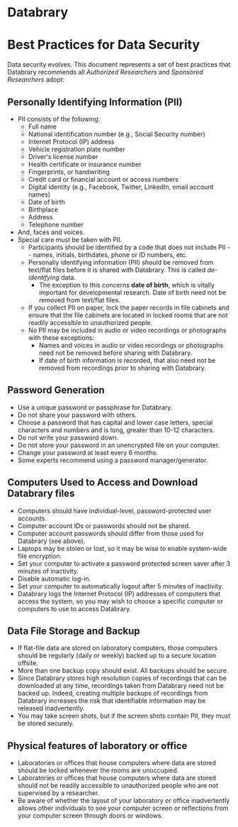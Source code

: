# Databrary
# Best Practices for Data Security

Data security evolves. This document represents a set of best practices that Databrary recommends all *Authorized Researchers* and *Sponsored Researchers* adopt:

## Personally Identifying Information (PII)

- PII consists of the following:
	- Full name
	- National identification number (e.g., Social Security number)
	- Internet Protocol (IP) address
	- Vehicle registration plate number
	- Driver's license number
	- Health certificate or insurance number
	- Fingerprints, or handwriting
	- Credit card or financial account or access numbers
	- Digital identity (e.g., Facebook, Twitter, LinkedIn, email account names)
	- Date of birth
	- Birthplace
	- Address
	- Telephone number
- And, faces and voices.
- Special care must be taken with PII.
	- Participants should be identified by a code that does not include PII -- names, initials, birthdates, phone or ID numbers, etc.
	- Personally identifying information (PII) should be removed from text/flat files before it is shared with Databrary. This is called *de-identifying* data.
		- The exception to this concerns **date of birth**, which is vitally important for developmental research. Date of birth need not be removed from text/flat files. 
	- If you collect PII on paper, lock the paper records in file cabinets and ensure that the file cabinets are located in locked rooms that are not readily accessible to unauthorized people.
	- No PII may be included in audio or video recordings or photographs with these exceptions:
		- Names and voices in audio or video recordings or photographs need not be removed before sharing with Databrary. 
		- If date of birth information is recorded, that also need not be removed from recordings prior to sharing with Databrary.

## Password Generation

- Use a unique password or passphrase for Databrary.
- Do not share your password with others.
- Choose a password that has capital and lower case letters, special characters and numbers and is long, greater than 10-12 characters.
- Do not write your password down.
- Do not store your password in an unencrypted file on your computer.
- Change your password at least every 6 months.
- Some experts recommend using a password manager/generator.

## Computers Used to Access and Download Databrary files

- Computers should have individual-level, password-protected user accounts.
- Computer account IDs or passwords should not be shared.
- Computer account passwords should differ from those used for Databrary (see above).
- Laptops may be stolen or lost, so it may be wise to enable system-wide file encryption.
- Set your computer to activate a password protected screen saver after 3 minutes of inactivity.
- Disable automatic log-in.
- Set your computer to automatically logout after 5 minutes of inactivity.
- Databrary logs the Internet Protocol (IP) addresses of computers that access the system, so you may wish to choose a specific computer or computers to use to access Databrary.

## Data File Storage and Backup

- If flat-file data are stored on laboratory computers, those computers should be regularly (daily or weekly) backed up to a secure location offsite.
- More than one backup copy should exist. All backups should be secure.
- Since Databrary stores high resolution copies of recordings that can be downloaded at any time, recordings taken from Databrary need not be backed up. Indeed, creating multiple backups of recordings from Databrary increases the risk that identifiable information may be released inadvertently.
- You may take screen shots, but if the screen shots contain PII, they must be stored securely.

## Physical features of laboratory or office

- Laboratories or offices that house computers where data are stored should be locked whenever the rooms are unoccupied.
- Laboratories or offices that house computers where data are stored should not be readily accessible to unauthorized people who are not supervised by a researcher.
- Be aware of whether the layout of your laboratory or office inadvertently allows other individuals to see your computer screen or reflections from your computer screen through doors or windows.

